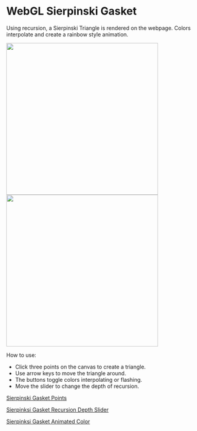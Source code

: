 # WebGL Sierpinski Gasket
Using recursion, a Sierpinski Triangle is rendered on the webpage. Colors interpolate and create a rainbow style animation.

<img src="http://i67.tinypic.com/2zycx0p.png" width=400/> <img src="http://i66.tinypic.com/ei7bqs.png" width=400/>

How to use:
* Click three points on the canvas to create a triangle.
* Use arrow keys to move the triangle around.
* The buttons toggle colors interpolating or flashing.
* Move the slider to change the depth of recursion.

[Sierpinski Gasket Points](http://www.cis.gvsu.edu/~stowellk/sierpinski-gasket/)

[Sierpinksi Gasket Recursion Depth Slider](http://www.cis.gvsu.edu/~stowellk/sierpinski-recursion/)

[Sierpinksi Gasket Animated Color](http://www.cis.gvsu.edu/~stowellk/sierpinski-animation/)
